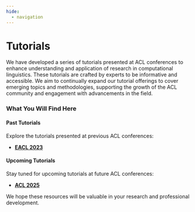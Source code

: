 ```yaml
---
hide:
  - navigation
---
```


# Tutorials

We have developed a series of tutorials presented at ACL conferences to enhance understanding and application of research in computational linguistics. These tutorials are crafted by experts to be informative and accessible. We aim to continually expand our tutorial offerings to cover emerging topics and methodologies, supporting the growth of the ACL community and engagement with advancements in the field.

### What You Will Find Here

#### Past Tutorials
Explore the tutorials presented at previous ACL conferences:

- **[EACL 2023](https://ethics.aclweb.org/tutorials/EACL_2023/)**

#### Upcoming Tutorials
Stay tuned for upcoming tutorials at future ACL conferences:

- **[ACL 2025](https://ethics.aclweb.org/tutorials/ACL_2025/)**

We hope these resources will be valuable in your research and professional development.
